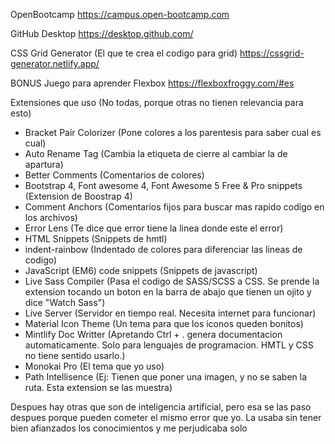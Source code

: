 OpenBootcamp
https://campus.open-bootcamp.com

GitHub Desktop
https://desktop.github.com/

CSS Grid Generator (El que te crea el codigo para grid)
https://cssgrid-generator.netlify.app/

BONUS
Juego para aprender Flexbox
https://flexboxfroggy.com/#es


Extensiones que uso (No todas, porque otras no tienen relevancia para esto)
- Bracket Pair Colorizer (Pone colores a los parentesis para saber cual es cual)
- Auto Rename Tag (Cambia la etiqueta de cierre al cambiar la de apartura)
- Better Comments (Comentarios de colores)
- Bootstrap 4, Font awesome 4, Font Awesome 5 Free & Pro snippets (Extension de Boostrap 4)
- Comment Anchors (Comentarios fijos para buscar mas rapido codigo en los archivos)
- Error Lens (Te dice que error tiene la linea donde este el error)
- HTML Snippets (Snippets de hmtl)
- indent-rainbow (Indentado de colores para diferenciar las lineas de codigo)
- JavaScript (EM6) code snippets (Snippets de javascript)
- Live Sass Compiler (Pasa el codigo de SASS/SCSS a CSS. Se prende la extension tocando un boton en la barra de abajo que tienen un ojito y dice "Watch Sass")
- Live Server (Servidor en tiempo real. Necesita internet para funcionar)
- Material Icon Theme (Un tema para que los iconos queden bonitos)
- Mintlify Doc Writter (Apretando Ctrl + . genera documentacion automaticamente. Solo para lenguajes de programacion. HMTL y CSS no tiene sentido usarlo.)
- Monokai Pro (El tema que yo uso)
- Path Intellisence (Ej: Tienen que poner una imagen, y no se saben la ruta. Esta extension se las muestra)

Despues hay otras que son de inteligencia artificial, pero esa se las paso despues porque pueden cometer el mismo error que yo. La usaba sin tener bien afianzados los conocimientos y me perjudicaba solo